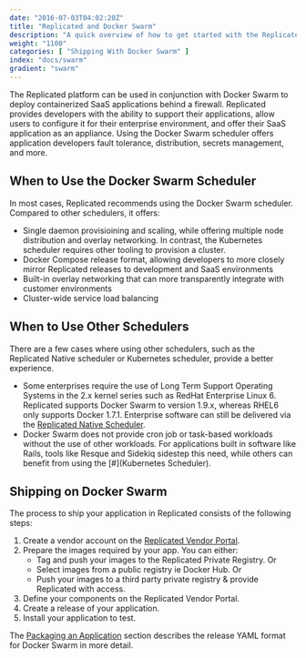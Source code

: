 ```yaml
---
date: "2016-07-03T04:02:20Z"
title: "Replicated and Docker Swarm"
description: "A quick overview of how to get started with the Replicated Docker Swarm scheduler."
weight: "1100"
categories: [ "Shipping With Docker Swarm" ]
index: "docs/swarm"
gradient: "swarm"
---
```


The Replicated platform can be used in conjunction with Docker Swarm to deploy containerized SaaS applications behind a firewall. Replicated provides developers with the ability to support their applications, allow users to configure it for their enterprise environment, and offer their SaaS application as an appliance. Using the Docker Swarm scheduler offers application developers fault tolerance, distribution, secrets management, and more.

## When to Use the Docker Swarm Scheduler

In most cases, Replicated recommends using the Docker Swarm scheduler. Compared to other schedulers, it offers:

* Single daemon provisioining and scaling, while offering multiple node distribution and overlay networking. In contrast, the Kubernetes scheduler requires other tooling to provision a cluster.
* Docker Compose release format, allowing developers to more closely mirror Replicated releases to development and SaaS environments
* Built-in overlay networking that can more transparently integrate with customer environments
* Cluster-wide service load balancing

## When to Use Other Schedulers

There are a few cases where using other schedulers, such as the Replicated Native scheduler or Kubernetes scheduler, provide a better experience.

* Some enterprises require the use of Long Term Support Operating Systems in the 2.x kernel series such as RedHat Enterprise Linux 6. Replicated supports Docker Swarm to version 1.9.x, whereas RHEL6 only supports Docker 1.7.1. Enterprise software can still be delivered via the [Replicated Native Scheduler](/native/getting-started).
* Docker Swarm does not provide cron job or task-based workloads without the use of other workloads. For applications built in software like Rails, tools like Resque and Sidekiq sidestep this need, while others can benefit from using the [#](Kubernetes Scheduler).

## Shipping on Docker Swarm

The process to ship your application in Replicated consists of the following steps:

1. Create a vendor account on the [Replicated Vendor Portal](https://vendor.replicated.com/signup).
1. Prepare the images required by your app. You can either:
   * Tag and push your images to the Replicated Private Registry. Or
   * Select images from a public registry ie Docker Hub. Or
   * Push your images to a third party private registry & provide Replicated with access.
1. Define your components on the Replicated Vendor Portal.
1. Create a release of your application.
1. Install your application to test.

The [Packaging an Application](/docs/swarm/packaging-an-applicaiton/docker-swarm/) section describes the release YAML format for Docker Swarm in more detail.
